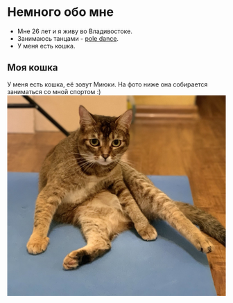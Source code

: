 # Немного обо мне
* Мне 26 лет и я живу во Владивостоке.
* Занимаюсь танцами - 
[pole dance](https://ru.wikipedia.org/wiki/%D0%A2%D0%B0%D0%BD%D0%B5%D1%86_%D0%BD%D0%B0_%D1%88%D0%B5%D1%81%D1%82%D0%B5).
* У меня есть кошка.
## Моя кошка
У меня есть кошка, её зовут Миюки. 
На фото ниже она собирается заниматься со мной спортом :)
![моя кошка](/cat.jpeg)
